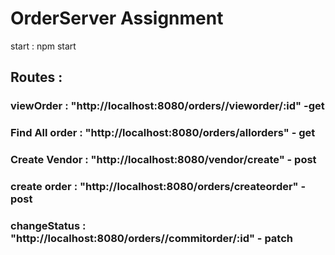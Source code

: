 # OrderServer Assignment

start : npm start 

## Routes : 

### viewOrder : "http://localhost:8080/orders//vieworder/:id" -get
### Find All order : "http://localhost:8080/orders/allorders" - get
### Create Vendor : "http://localhost:8080/vendor/create"  - post
### create order  : "http://localhost:8080/orders/createorder" - post
### changeStatus : "http://localhost:8080/orders//commitorder/:id" - patch

